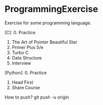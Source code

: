 # ProgrammingExercise
Exercise for some programming language.

[C]:
0. Practice
1. The Art of Pointer Beautiful Star
2. Primer Plus 5/e
3. Turbo C
4. Data Structure
5. Interview

[Python]:
0. Practice
1. Head First
2. Share Course

How to push?
git push -u origin
